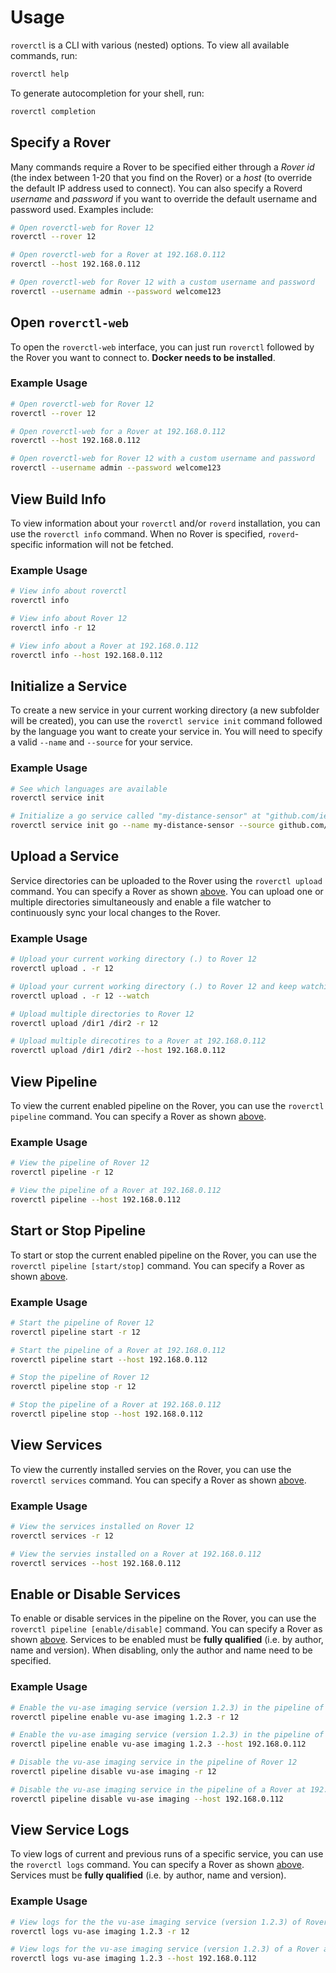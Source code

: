 # Usage

`roverctl` is a CLI with various (nested) options. To view all available commands, run:
```bash
roverctl help
```

To generate autocompletion for your shell, run:
```bash
roverctl completion
```

## Specify a Rover

Many commands require a Rover to be specified either through a *Rover id* (the index between 1-20 that you find on the Rover) or a *host* (to override the default IP address used to connect). You can also specify a Roverd *username* and *password* if you want to override the default username and password used. Examples include:

```bash
# Open roverctl-web for Rover 12
roverctl --rover 12

# Open roverctl-web for a Rover at 192.168.0.112
roverctl --host 192.168.0.112

# Open roverctl-web for Rover 12 with a custom username and password
roverctl --username admin --password welcome123
``` 


## Open `roverctl-web`

To open the `roverctl-web` interface, you can just run `roverctl` followed by the Rover you want to connect to. **Docker needs to be installed**.

### Example Usage
```bash
# Open roverctl-web for Rover 12
roverctl --rover 12

# Open roverctl-web for a Rover at 192.168.0.112
roverctl --host 192.168.0.112

# Open roverctl-web for Rover 12 with a custom username and password
roverctl --username admin --password welcome123
```

## View Build Info

To view information about your `roverctl` and/or `roverd` installation, you can use the `roverctl info` command. When no Rover is specified, `roverd`-specific information will not be fetched.

### Example Usage
```bash
# View info about roverctl
roverctl info

# View info about Rover 12
roverctl info -r 12

# View info about a Rover at 192.168.0.112
roverctl info --host 192.168.0.112
```


## Initialize a Service

To create a new service in your current working directory (a new subfolder will be created), you can use the `roverctl service init` command followed by the language you want to create your service in. You will need to specify a valid `--name` and `--source` for your service.

### Example Usage
```bash
# See which languages are available
roverctl service init

# Initialize a go service called "my-distance-sensor" at "github.com/ielaajezdev/my-distance-sensor"
roverctl service init go --name my-distance-sensor --source github.com/ielaajezdev/my-distance-sensor
``` 

## Upload a Service

Service directories can be uploaded to the Rover using the `roverctl upload` command. You can specify a Rover as shown [above](#specify-a-rover). You can upload one or multiple directories simultaneously and enable a file watcher to continuously sync your local changes to the Rover.

### Example Usage
```bash
# Upload your current working directory (.) to Rover 12
roverctl upload . -r 12

# Upload your current working directory (.) to Rover 12 and keep watching for changes
roverctl upload . -r 12 --watch

# Upload multiple directories to Rover 12
roverctl upload /dir1 /dir2 -r 12

# Upload multiple direcotires to a Rover at 192.168.0.112
roverctl upload /dir1 /dir2 --host 192.168.0.112
```

## View Pipeline

To view the current enabled pipeline on the Rover, you can use the `roverctl pipeline` command. You can specify a Rover as shown [above](#specify-a-rover). 

### Example Usage
```bash
# View the pipeline of Rover 12
roverctl pipeline -r 12

# View the pipeline of a Rover at 192.168.0.112
roverctl pipeline --host 192.168.0.112
```

## Start or Stop Pipeline

To start or stop the current enabled pipeline on the Rover, you can use the `roverctl pipeline [start/stop]` command. You can specify a Rover as shown [above](#specify-a-rover). 

### Example Usage
```bash
# Start the pipeline of Rover 12
roverctl pipeline start -r 12

# Start the pipeline of a Rover at 192.168.0.112
roverctl pipeline start --host 192.168.0.112

# Stop the pipeline of Rover 12
roverctl pipeline stop -r 12

# Stop the pipeline of a Rover at 192.168.0.112
roverctl pipeline stop --host 192.168.0.112
```

## View Services

To view the currently installed servies on the Rover, you can use the `roverctl services` command. You can specify a Rover as shown [above](#specify-a-rover). 

### Example Usage
```bash
# View the services installed on Rover 12
roverctl services -r 12

# View the servies installed on a Rover at 192.168.0.112
roverctl services --host 192.168.0.112
```

## Enable or Disable Services
To enable or disable services in the pipeline on the Rover, you can use the `roverctl pipeline [enable/disable]` command. You can specify a Rover as shown [above](#specify-a-rover). Services to be enabled must be **fully qualified** (i.e. by author, name and version). When disabling, only the author and name need to be specified.

### Example Usage
```bash
# Enable the vu-ase imaging service (version 1.2.3) in the pipeline of Rover 12
roverctl pipeline enable vu-ase imaging 1.2.3 -r 12

# Enable the vu-ase imaging service (version 1.2.3) in the pipeline of a Rover at 192.168.0.112
roverctl pipeline enable vu-ase imaging 1.2.3 --host 192.168.0.112

# Disable the vu-ase imaging service in the pipeline of Rover 12
roverctl pipeline disable vu-ase imaging -r 12

# Disable the vu-ase imaging service in the pipeline of a Rover at 192.168.0.112
roverctl pipeline disable vu-ase imaging --host 192.168.0.112
```

## View Service Logs
To view logs of current and previous runs of a specific service, you can use the `roverctl logs` command. You can specify a Rover as shown [above](#specify-a-rover). Services must be **fully qualified** (i.e. by author, name and version).

### Example Usage
```bash
# View logs for the the vu-ase imaging service (version 1.2.3) of Rover 12
roverctl logs vu-ase imaging 1.2.3 -r 12

# View logs for the vu-ase imaging service (version 1.2.3) of a Rover at 192.168.0.112
roverctl logs vu-ase imaging 1.2.3 --host 192.168.0.112
```
